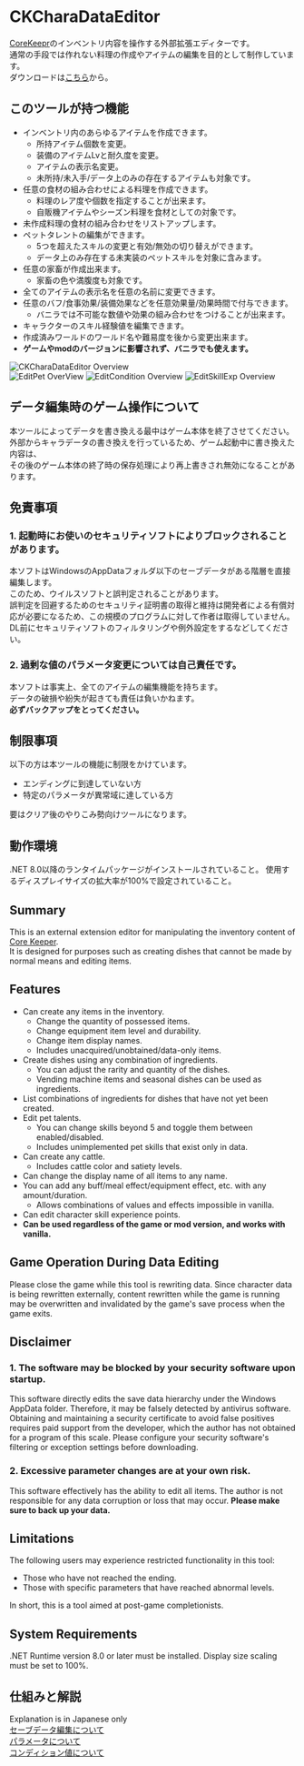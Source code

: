 # CKCharaDataEditor

[CoreKeepr](https://store.steampowered.com/app/1621690/Core_Keeper/)のインベントリ内容を操作する外部拡張エディターです。  
通常の手段では作れない料理の作成やアイテムの編集を目的として制作しています。  
ダウンロードは[こちら](https://github.com/KujoYuki/CoreKeeperCharaDataEditor/releases/latest/)から。

## このツールが持つ機能
- インベントリ内のあらゆるアイテムを作成できます。  
  - 所持アイテム個数を変更。  
  - 装備のアイテムLvと耐久度を変更。  
  - アイテムの表示名変更。  
  - 未所持/未入手/データ上のみの存在するアイテムも対象です。  
- 任意の食材の組み合わせによる料理を作成できます。  
  - 料理のレア度や個数を指定することが出来ます。  
  - 自販機アイテムやシーズン料理を食材としての対象です。  
- 未作成料理の食材の組み合わせをリストアップします。  
- ペットタレントの編集ができます。  
  - 5つを超えたスキルの変更と有効/無効の切り替えができます。  
  - データ上のみ存在する未実装のペットスキルを対象に含みます。  
- 任意の家畜が作成出来ます。  
  - 家畜の色や満腹度も対象です。  
- 全てのアイテムの表示名を任意の名前に変更できます。  
- 任意のバフ/食事効果/装備効果などを任意効果量/効果時間で付与できます。  
  - バニラでは不可能な数値や効果の組み合わせをつけることが出来ます。  
- キャラクターのスキル経験値を編集できます。  
- 作成済みワールドのワールド名や難易度を後から変更出来ます。  
- **ゲームやmodのバージョンに影響されず、バニラでも使えます。**


![CKCharaDataEditor Overview](Document/images/imageSample.png)  
![EditPet OverView](Document/images/imageEditPet.png)
![EditCondition Overview](Document/images/imageCondition.png)
![EditSkillExp Overview](Document/images/imageEditSkill.png)

## データ編集時のゲーム操作について
本ツールによってデータを書き換える最中はゲーム本体を終了させてください。  
外部からキャラデータの書き換えを行っているため、ゲーム起動中に書き換えた内容は、  
その後のゲーム本体の終了時の保存処理により再上書きされ無効になることがあります。

## 免責事項
### 1. 起動時にお使いのセキュリティソフトによりブロックされることがあります。  
本ソフトはWindowsのAppDataフォルダ以下のセーブデータがある階層を直接編集します。  
このため、ウイルスソフトと誤判定されることがあります。  
誤判定を回避するためのセキュリティ証明書の取得と維持は開発者による有償対応が必要になるため、この規模のプログラムに対して作者は取得していません。  
DL前にセキュリティソフトのフィルタリングや例外設定をするなどしてください。  

### 2. 過剰な値のパラメータ変更については自己責任です。
本ソフトは事実上、全てのアイテムの編集機能を持ちます。  
データの破損や紛失が起きても責任は負いかねます。    
**必ずバックアップをとってください。**  

## 制限事項
以下の方は本ツールの機能に制限をかけています。  
- エンディングに到達していない方  
- 特定のパラメータが異常域に達している方  

要はクリア後のやりこみ勢向けツールになります。

## 動作環境
.NET 8.0以降のランタイムパッケージがインストールされていること。
使用するディスプレイサイズの拡大率が100%で設定されていること。

## Summary
This is an external extension editor for manipulating the inventory content of [Core Keeper](https://store.steampowered.com/app/1621690/Core_Keeper/).  
It is designed for purposes such as creating dishes that cannot be made by normal means and editing items.

## Features
- Can create any items in the inventory.
  - Change the quantity of possessed items.
  - Change equipment item level and durability.
  - Change item display names.
  - Includes unacquired/unobtained/data-only items.
- Create dishes using any combination of ingredients.
  - You can adjust the rarity and quantity of the dishes.
  - Vending machine items and seasonal dishes can be used as ingredients.
- List combinations of ingredients for dishes that have not yet been created.
- Edit pet talents.
  - You can change skills beyond 5 and toggle them between enabled/disabled.
  - Includes unimplemented pet skills that exist only in data.
- Can create any cattle.
  - Includes cattle color and satiety levels.
- Can change the display name of all items to any name.
- You can add any buff/meal effect/equipment effect, etc. with any amount/duration.
  - Allows combinations of values and effects impossible in vanilla.
- Can edit character skill experience points.
- **Can be used regardless of the game or mod version, and works with vanilla.**

## Game Operation During Data Editing
Please close the game while this tool is rewriting data.
Since character data is being rewritten externally, content rewritten while the game is running may be overwritten and invalidated by the game's save process when the game exits.

## Disclaimer
### 1. The software may be blocked by your security software upon startup.
This software directly edits the save data hierarchy under the Windows AppData folder. Therefore, it may be falsely detected by antivirus software. Obtaining and maintaining a security certificate to avoid false positives requires paid support from the developer, which the author has not obtained for a program of this scale. Please configure your security software's filtering or exception settings before downloading.

### 2. Excessive parameter changes are at your own risk.
This software effectively has the ability to edit all items. The author is not responsible for any data corruption or loss that may occur.
**Please make sure to back up your data.**

## Limitations
The following users may experience restricted functionality in this tool:
- Those who have not reached the ending.
- Those with specific parameters that have reached abnormal levels.

In short, this is a tool aimed at post-game completionists.

## System Requirements
.NET Runtime version 8.0 or later must be installed.
Display size scaling must be set to 100%.

## 仕組みと解説
Explanation is in Japanese only  
[セーブデータ編集について](Document/analysis.md)  
[パラメータについて](Document/parameter.md)  
[コンディション値について](Document/conditions.md)
